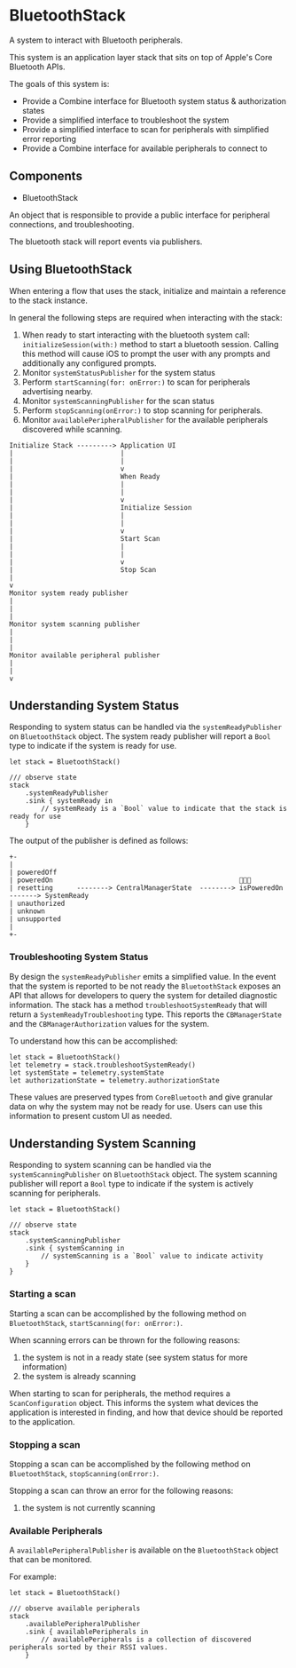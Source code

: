 # BluetoothStack

A system to interact with Bluetooth peripherals.

This system is an application layer stack that sits on top of Apple's Core Bluetooth APIs. 

The goals of this system is:

* Provide a Combine interface for Bluetooth system status & authorization states
* Provide a simplified interface to troubleshoot the system
* Provide a simplified interface to scan for peripherals with simplified error reporting
* Provide a Combine interface for available peripherals to connect to

## Components

- BluetoothStack

An object that is responsible to provide a public interface for peripheral connections, and troubleshooting.

The bluetooth stack will report events via publishers.

## Using BluetoothStack

When entering a flow that uses the stack, initialize and maintain a reference to the stack instance.

In general the following steps are required when interacting with the stack:

1. When ready to start interacting with the bluetooth system call: `initializeSession(with:)` method to start a bluetooth session. Calling this method will cause iOS to prompt the user with any prompts and additionally any configured prompts.
2. Monitor `systemStatusPublisher` for the system status
3. Perform `startScanning(for: onError:)` to scan for peripherals advertising nearby.
4. Monitor `systemScanningPublisher` for the scan status
5. Perform `stopScanning(onError:)` to stop scanning for peripherals.
6. Monitor `availablePeripheralPublisher` for the available peripherals discovered while scanning.

```
Initialize Stack ---------> Application UI
|                           |
|                           |
|                           v
|                           When Ready
|                           |
|                           |
|                           v
|                           Initialize Session
|                           |
|                           |
|                           v
|                           Start Scan
|                           |
|                           |
|                           v
|                           Stop Scan
|
v
Monitor system ready publisher
|
|
|
Monitor system scanning publisher
|
|
|
Monitor available peripheral publisher
|
|
v
```

## Understanding System Status

Responding to system status can be handled via the `systemReadyPublisher` on `BluetoothStack` object. The system ready publisher will report a `Bool` type to indicate if the system is ready for use.

```
let stack = BluetoothStack()

/// observe state
stack
    .systemReadyPublisher
    .sink { systemReady in 
        // systemReady is a `Bool` value to indicate that the stack is ready for use
    }
```

The output of the publisher is defined as follows:

```
+-
|
| poweredOff
| poweredOn                                               
| resetting      --------> CentralManagerState  --------> isPoweredOn -------> SystemReady
| unauthorized
| unknown
| unsupported
|
+-
```

### Troubleshooting System Status

By design the `systemReadyPublisher` emits a simplified value. In the event that the system is reported to be not ready the `BluetoothStack` exposes an API that allows for developers to query the system for detailed diagnostic information. The stack has a method `troubleshootSystemReady` that will return a `SystemReadyTroubleshooting` type. This reports the `CBManagerState` and the `CBManagerAuthorization` values for the system.

To understand how this can be accomplished:

```
let stack = BluetoothStack()
let telemetry = stack.troubleshootSystemReady()
let systemState = telemetry.systemState
let authorizationState = telemetry.authorizationState
```

These values are preserved types from `CoreBluetooth` and give granular data on why the system may not be ready for use. Users can use this information to present custom UI as needed.

## Understanding System Scanning

Responding to system scanning can be handled via the `systemScanningPublisher` on `BluetoothStack` object. The system scanning publisher will report a `Bool` type to indicate if the system is actively scanning for peripherals.

```
let stack = BluetoothStack()

/// observe state
stack
    .systemScanningPublisher
    .sink { systemScanning in 
        // systemScanning is a `Bool` value to indicate activity
    }
}
```

### Starting a scan

Starting a scan can be accomplished by the following method on `BluetoothStack`, `startScanning(for: onError:)`.

When scanning errors can be thrown for the following reasons:

1. the system is not in a ready state (see system status for more information)
2. the system is already scanning

When starting to scan for peripherals, the method requires a `ScanConfiguration` object. This informs the system what devices the application is interested in finding, and how that device should be reported to the application.

### Stopping a scan

Stopping a scan can be accomplished by the following method on `BluetoothStack`, `stopScanning(onError:)`.

Stopping a scan can throw an error for the following reasons:

1. the system is not currently scanning

### Available Peripherals

A `availablePeripheralPublisher` is available on the `BluetoothStack` object that can be monitored.

For example:

```
let stack = BluetoothStack()

/// observe available peripherals
stack
    .availablePeripheralPublisher
    .sink { availablePeripherals in
        // availablePeripherals is a collection of discovered peripherals sorted by their RSSI values.
    }
```
